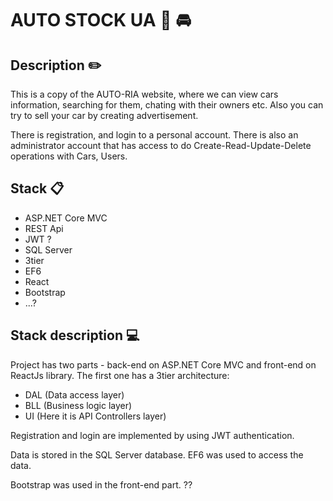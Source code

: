# AUTO STOCK UA 🛴 🚘 

## Description ✏️
This is a copy of the AUTO-RIA website, where we can view cars information, searching for them, chating with their owners etc. Also you can try to sell your car by creating advertisement.

There is registration, and login to a personal account. There is also an administrator account that has access to do Create-Read-Update-Delete operations with Cars, Users.
## Stack 📋
- ASP.NET Core MVC
- REST Api
- JWT ?
- SQL Server
- 3tier
- EF6
- React
- Bootstrap 
- ...?

## Stack description 💻
Project has two parts - back-end on ASP.NET Core MVC and front-end on ReactJs library.
The first one has a 3tier architecture:

- DAL (Data access layer)
- BLL (Business logic layer)
- UI (Here it is API Controllers layer)

Registration and login are implemented by using JWT authentication.

Data is stored in the SQL Server database. EF6 was used to access the data.

Bootstrap was used in the front-end part.
??
